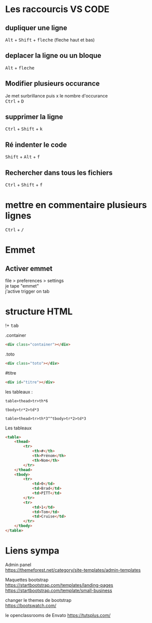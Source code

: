 # Les raccourcis VS CODE

## dupliquer une ligne
<kbd>Alt</kbd> + <kbd>Shift</kbd> + <kbd>fleche</kbd> (fleche haut et bas)

## deplacer la ligne ou un bloque
<kbd>Alt</kbd> +  <kbd>fleche</kbd>

## Modifier plusieurs occurance
Je met surbrillance puis x le nombre d'occurance  
<kbd>Ctrl</kbd> +  <kbd>D</kbd>  

## supprimer la ligne
<kbd>Ctrl</kbd> +  <kbd>Shift</kbd>  +  <kbd>k</kbd>  

## Ré indenter le code
<kbd>Shift</kbd> +  <kbd>Alt</kbd>  +  <kbd>f</kbd>  

## Rechercher dans tous les fichiers
<kbd>Ctrl</kbd> +  <kbd>Shift</kbd>  +  <kbd>f</kbd> 

# mettre en commentaire plusieurs lignes
<kbd>Ctrl</kbd> +  <kbd>/</kbd>

# Emmet
## Activer emmet
file > preferences > settings  
je tape "emmet"  
j'active trigger on tab  

# structure HTML
!+ <kbd>tab</kbd>

.container  
```html 
<div class="container"></div> 
 ```
.toto  
```html 
<div class="toto"></div> 
``` 
#titre
```html   
<div id="titre"></div>  
```

les tableaux :
```
table>thead>tr>th*6 
```

```
tbody>tr*2>td*3
````

```
table>thead>tr>th*3^^tbody>tr*2>td*3
```
Les tableaux
```html
<table>
    <thead>
        <tr>
            <th>#</th>
            <th>Prénom</th>
            <th>Nom</th>
        </tr>
    </thead>
    <tbody>
        <tr>
            <td>0</td>
            <td>Brad</td>
            <td>PITT</td>
        </tr>
        <tr>
            <td>1</td>
            <td>Tom</td>
            <td>Cruise</td>
        </tr>
    </tbody>
</table>
```

# Liens sympa
Admin panel  
https://themeforest.net/category/site-templates/admin-templates

Maquettes bootstrap  
https://startbootstrap.com/templates/landing-pages
https://startbootstrap.com/template/small-business

changer le themes de bootstrap  
https://bootswatch.com/

le openclassrooms de Envato
https://tutsplus.com/
